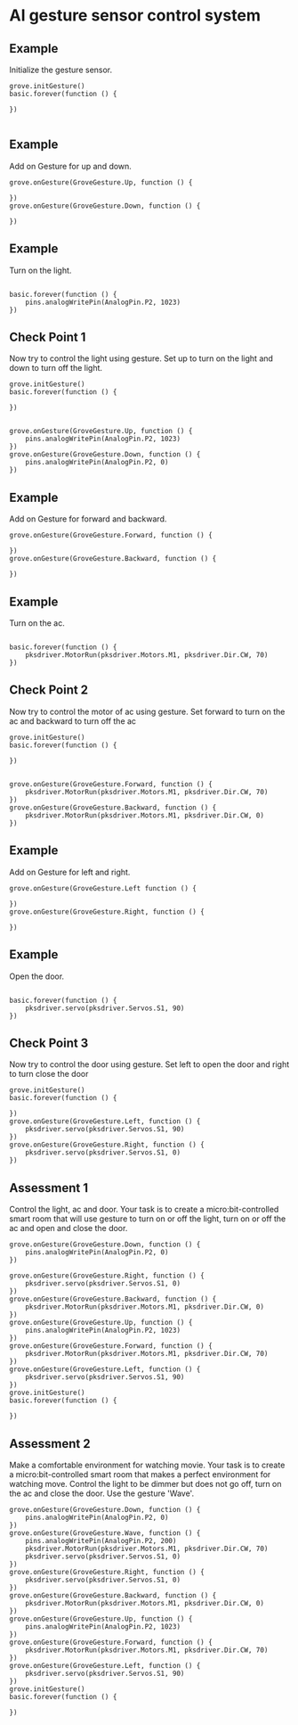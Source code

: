 # AI gesture sensor control system

## Example

Initialize the gesture sensor.

``` block
grove.initGesture()
basic.forever(function () {
	
})


```

## Example

Add on Gesture for up and down.
    
``` block
grove.onGesture(GroveGesture.Up, function () {
    
})
grove.onGesture(GroveGesture.Down, function () {
    
})
```

## Example

Turn on the light.

``` block

basic.forever(function () {
	pins.analogWritePin(AnalogPin.P2, 1023)
})
```

## Check Point 1

Now try to control the light using gesture. 
Set up to turn on the light and down to turn off the light.

``` block
grove.initGesture()
basic.forever(function () {
	
})


grove.onGesture(GroveGesture.Up, function () {
    pins.analogWritePin(AnalogPin.P2, 1023)
})
grove.onGesture(GroveGesture.Down, function () {
    pins.analogWritePin(AnalogPin.P2, 0)
})
```

## Example

Add on Gesture for forward and backward.

``` block
grove.onGesture(GroveGesture.Forward, function () {
    
})
grove.onGesture(GroveGesture.Backward, function () {
    
})
```

## Example

Turn on the ac.

``` block

basic.forever(function () {
	pksdriver.MotorRun(pksdriver.Motors.M1, pksdriver.Dir.CW, 70)
})
```

## Check Point 2
Now try to control the motor of ac using gesture. 
Set forward to turn on the ac and backward to turn off the ac

``` block
grove.initGesture()
basic.forever(function () {
	
})


grove.onGesture(GroveGesture.Forward, function () {
    pksdriver.MotorRun(pksdriver.Motors.M1, pksdriver.Dir.CW, 70)
})
grove.onGesture(GroveGesture.Backward, function () {
    pksdriver.MotorRun(pksdriver.Motors.M1, pksdriver.Dir.CW, 0)
})
```


## Example

Add on Gesture for left and right.

``` block
grove.onGesture(GroveGesture.Left function () {
    
})
grove.onGesture(GroveGesture.Right, function () {
    
})
```

## Example

Open the door.

``` block

basic.forever(function () {
	pksdriver.servo(pksdriver.Servos.S1, 90)
})
```

## Check Point 3
Now try to control the door using gesture. 
Set left to open the door and right to turn close the door


``` block
grove.initGesture()
basic.forever(function () {
	
})
grove.onGesture(GroveGesture.Left, function () {
    pksdriver.servo(pksdriver.Servos.S1, 90)
})
grove.onGesture(GroveGesture.Right, function () {
    pksdriver.servo(pksdriver.Servos.S1, 0)
})
```
## Assessment 1
Control the light, ac and door. Your task is to create a micro:bit-controlled smart room that will use gesture to 
turn on or off  the light, turn on or off the ac and open and close the door.

``` block
grove.onGesture(GroveGesture.Down, function () {
    pins.analogWritePin(AnalogPin.P2, 0)
})

grove.onGesture(GroveGesture.Right, function () {
    pksdriver.servo(pksdriver.Servos.S1, 0)
})
grove.onGesture(GroveGesture.Backward, function () {
    pksdriver.MotorRun(pksdriver.Motors.M1, pksdriver.Dir.CW, 0)
})
grove.onGesture(GroveGesture.Up, function () {
    pins.analogWritePin(AnalogPin.P2, 1023)
})
grove.onGesture(GroveGesture.Forward, function () {
    pksdriver.MotorRun(pksdriver.Motors.M1, pksdriver.Dir.CW, 70)
})
grove.onGesture(GroveGesture.Left, function () {
    pksdriver.servo(pksdriver.Servos.S1, 90)
})
grove.initGesture()
basic.forever(function () {
	
})
```

## Assessment 2

Make a comfortable environment for watching movie. Your task is to create a micro:bit-controlled smart room that makes a perfect environment for watching move. 
Control the light to be dimmer but does not go off, turn on the ac and close the door. 
Use the gesture 'Wave'.

``` block
grove.onGesture(GroveGesture.Down, function () {
    pins.analogWritePin(AnalogPin.P2, 0)
})
grove.onGesture(GroveGesture.Wave, function () {
    pins.analogWritePin(AnalogPin.P2, 200)
    pksdriver.MotorRun(pksdriver.Motors.M1, pksdriver.Dir.CW, 70)
    pksdriver.servo(pksdriver.Servos.S1, 0)
})
grove.onGesture(GroveGesture.Right, function () {
    pksdriver.servo(pksdriver.Servos.S1, 0)
})
grove.onGesture(GroveGesture.Backward, function () {
    pksdriver.MotorRun(pksdriver.Motors.M1, pksdriver.Dir.CW, 0)
})
grove.onGesture(GroveGesture.Up, function () {
    pins.analogWritePin(AnalogPin.P2, 1023)
})
grove.onGesture(GroveGesture.Forward, function () {
    pksdriver.MotorRun(pksdriver.Motors.M1, pksdriver.Dir.CW, 70)
})
grove.onGesture(GroveGesture.Left, function () {
    pksdriver.servo(pksdriver.Servos.S1, 90)
})
grove.initGesture()
basic.forever(function () {
	
})

```

<script src="https://makecode.com/gh-pages-embed.js"></script><script>makeCodeRender("{{ site.makecode.home_url }}", "{{ site.github.owner_name }}/{{ site.github.repository_name }}");</script>

